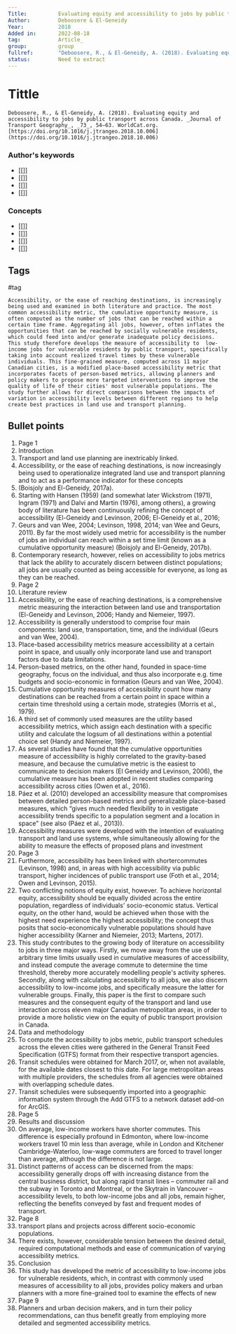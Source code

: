 ```yaml
---
Title: 			Evaluating equity and accessibility to jobs by public transport across Canada.
Author:			Deboosere & El-Geneidy
Year:			2018
Added in:		2022-08-18
tag:			Article_
group:			group
fullref: 		"Deboosere, R., & El-Geneidy, A. (2018). Evaluating equity and accessibility to jobs by public transport across Canada. _Journal of Transport Geography_, _73_, 54–63. WorldCat.org. [https://doi.org/10.1016/j.jtrangeo.2018.10.006](https://doi.org/10.1016/j.jtrangeo.2018.10.006)"
status:			Need to extract
---
```


# Tittle 
```ad-quote
Deboosere, R., & El-Geneidy, A. (2018). Evaluating equity and accessibility to jobs by public transport across Canada. _Journal of Transport Geography_, _73_, 54–63. WorldCat.org. [https://doi.org/10.1016/j.jtrangeo.2018.10.006](https://doi.org/10.1016/j.jtrangeo.2018.10.006)
```
### Author's keywords
- [[]]
- [[]]
- [[]]
- [[]]
### Concepts
- [[]]
- [[]]
- [[]]
- [[]]
## Tags
#tag

```ad-abstract
Accessibility, or the ease of reaching destinations, is increasingly being used and examined in both literature and practice. The most common accessibility metric, the cumulative opportunity measure, is often computed as the number of jobs that can be reached within a certain time frame. Aggregating all jobs, however, often inflates the opportunities that can be reached by socially vulnerable residents, which could feed into and/or generate inadequate policy decisions. This study therefore develops the measure of accessibility to  low-income jobs for vulnerable residents by public transport, specifically taking into account realized travel times by these vulnerable individuals. This fine-grained measure, computed across 11 major Canadian cities, is a modified place-based accessibility metric that incorporates facets of person-based metrics, allowing planners and policy makers to propose more targeted interventions to improve the quality of life of their cities' most vulnerable populations. The study further allows for direct comparisons between the impacts of variation in accessibility levels between different regions to help create best practices in land use and transport planning.
```

## Bullet points
1. Page 1
2. Introduction
3. Transport and land use planning are inextricably linked.
4. Accessibility, or the ease of reaching destinations, is now increasingly being used to operationalize integrated land use and transport planning and to act as a performance indicator for these concepts
5. (Boisjoly and El-Geneidy, 2017a).
6. Starting with Hansen (1959) (and somewhat later Wickstrom (1971), Ingram (1971) and Dalvi and Martin (1976), among others), a growing body of literature has been continuously refining the concept of accessibility (El-Geneidy and Levinson, 2006; El-Geneidy et al., 2016;
7. Geurs and van Wee, 2004; Levinson, 1998, 2014; van Wee and Geurs, 2011). By far the most widely used metric for accessibility is the number of jobs an individual can reach within a set time limit (known as a cumulative opportunity measure) (Boisjoly and El-Geneidy, 2017b).
8. Contemporary research, however, relies on accessibility to jobs metrics that lack the ability to accurately discern between distinct populations; all jobs are usually counted as being accessible for everyone, as long as they can be reached.
9. Page 2
10. Literature review
11. Accessibility, or the ease of reaching destinations, is a comprehensive metric measuring the interaction between land use and transportation (El-Geneidy and Levinson, 2006; Handy and Niemeier, 1997).
12. Accessibility is generally understood to comprise four main components: land use, transportation, time, and the individual (Geurs and van Wee, 2004).
13. Place-based accessibility metrics measure accessibility at a certain point in space, and usually only incorporate land use and transport factors due to data limitations.
14. Person-based metrics, on the other hand, founded in space-time geography, focus on the individual, and thus also incorporate e.g. time budgets and socio-economic in formation (Geurs and van Wee, 2004).
15. Cumulative opportunity measures of accessibility count how many destinations can be reached from a certain point in space within a certain time threshold using a certain mode, strategies (Morris et al., 1979).
16. A third set of commonly used measures are the utility based accessibility metrics, which assign each destination with a specific utility and calculate the logsum of all destinations within a potential choice set (Handy and Niemeier, 1997).
17. As several studies have found that the cumulative opportunities measure of accessibility is highly correlated to the gravity-based measure, and because the cumulative metric is the easiest to communicate to decision makers (El Geneidy and Levinson, 2006), the cumulative measure has been adopted in recent studies comparing accessibility across cities (Owen et al., 2016).
18. Páez et al. (2010) developed an accessibility measure that compromises between detailed person-based metrics and generalizable place-based measures, which “gives much needed flexibility to in vestigate accessibility trends specific to a population segment and a location in space” (see also (Páez et al., 2013)).
19. Accessibility measures were developed with the intention of evaluating transport and land use systems, while simultaneously allowing for the ability to measure the effects of proposed plans and investment
20. Page 3
21. Furthermore, accessibility has been linked with shortercommutes (Levinson, 1998) and, in areas with high accessibility via public transport, higher incidences of public transport use (Foth et al., 2014; Owen and Levinson, 2015).
22. Two conflicting notions of equity exist, however. To achieve horizontal equity, accessibility should be equally divided across the entire population, regardless of individuals' socio-economic status. Vertical equity, on the other hand, would be achieved when those with the highest need experience the highest accessibility; the concept thus posits that socio-economically vulnerable populations should have higher accessibility (Karner and Niemeier, 2013; Martens, 2017).
23. This study contributes to the growing body of literature on accessibility to jobs in three major ways. Firstly, we move away from the use of arbitrary time limits usually used in cumulative measures of accessibility, and instead compute the average commute to determine the time threshold, thereby more accurately modelling people's activity spheres. Secondly, along with calculating accessibility to all jobs, we also discern accessibility to low-income jobs, and specifically measure the latter for vulnerable groups. Finally, this paper is the first to compare such measures and the consequent equity of the transport and land use interaction across eleven major Canadian metropolitan areas, in order to provide a more holistic view on the equity of public transport provision in Canada.
24. Data and methodology
25. To compute the accessibility to jobs metric, public transport schedules across the eleven cities were gathered in the General Transit Feed Specification (GTFS) format from their respective transport agencies.
26. Transit schedules were obtained for March 2017, or, when not available, for the available dates closest to this date. For large metropolitan areas with multiple providers, the schedules from all agencies were obtained with overlapping schedule dates.
27. Transit schedules were subsequently imported into a geographic information system through the Add GTFS to a network dataset add-on for ArcGIS.
28. Page 5
29. Results and discussion
30. On average, low-income workers have shorter commutes. This difference is especially profound in Edmonton, where low-income workers travel 10 min less than average, while in London and Kitchener Cambridge-Waterloo, low-wage commuters are forced to travel longer than average, although the difference is not large.
31. Distinct patterns of access can be discerned from the maps: accessibility generally drops off with increasing distance from the central business district, but along rapid transit lines – commuter rail and the subway in Toronto and Montreal, or the Skytrain in Vancouver – accessibility levels, to both low-income jobs and all jobs, remain higher, reflecting the benefits conveyed by fast and frequent modes of transport.
32. Page 8
33. transport plans and projects across different socio-economic populations.
34. There exists, however, considerable tension between the desired detail, required computational methods and ease of communication of varying accessibility metrics.
35. Conclusion
36. This study has developed the metric of accessibility to low-income jobs for vulnerable residents, which, in contrast with commonly used measures of accessibility to all jobs, provides policy makers and urban planners with a more fine-grained tool to examine the effects of new
37. Page 9
38. Planners and urban decision makers, and in turn their policy recommendations, can thus benefit greatly from employing more detailed and segmented accessibility metrics.
